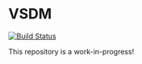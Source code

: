# VSDM

[![Build Status](https://github.com/ariaradick/VSDM.jl/actions/workflows/CI.yml/badge.svg?branch=main)](https://github.com/ariaradick/VSDM.jl/actions/workflows/CI.yml?query=branch%3Amain)

This repository is a work-in-progress!